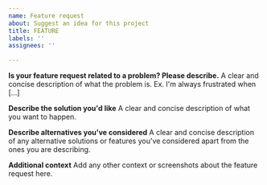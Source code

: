 ```yaml
---
name: Feature request
about: Suggest an idea for this project
title: FEATURE
labels: ''
assignees: ''

---
```


**Is your feature request related to a problem? Please describe.**
A clear and concise description of what the problem is. Ex. I'm always frustrated when [...]

**Describe the solution you'd like**
A clear and concise description of what you want to happen.

**Describe alternatives you've considered**
A clear and concise description of any alternative solutions or features you've considered apart from the ones you are describing.

**Additional context**
Add any other context or screenshots about the feature request here.
